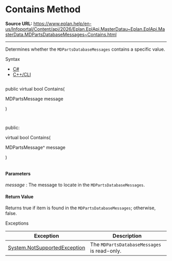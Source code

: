 # Contains Method

**Source URL:** https://www.eplan.help/en-us/Infoportal/Content/api/2026/Eplan.EplApi.MasterDatau~Eplan.EplApi.MasterData.MDPartsDatabaseMessages~Contains.html

---

Determines whether the `MDPartsDatabaseMessages` contains a specific value.

Syntax

- [C#](#i-syntax-CS)
- [C++/CLI](#i-syntax-CPP2005)

```
```
public virtual bool Contains( 

   MDPartsMessage message

)
```
```

```
```
public:

virtual bool Contains( 

   MDPartsMessage^ message

)
```
```

#### Parameters

*message*
:   The message to locate in the `MDPartsDatabaseMessages`.

#### Return Value

Returns true if item is found in the `MDPartsDatabaseMessages`; otherwise, false.

Exceptions

| Exception | Description |
| --- | --- |
| [System.NotSupportedException](#) | The `MDPartsDatabaseMessages` is read-only. |
